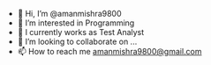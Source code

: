 - 👋 Hi, I’m @amanmishra9800
- 👀 I’m interested in Programming
- 🌱 I currently works as Test Analyst 
- 💞️ I’m looking to collaborate on ...
- 📫 How to reach me amanmishra9800@gmail.com

<!---
amanmishra9800/amanmishra9800 is a ✨ special ✨ repository because its `README.md` (this file) appears on your GitHub profile.
You can click the Preview link to take a look at your changes.
--->
